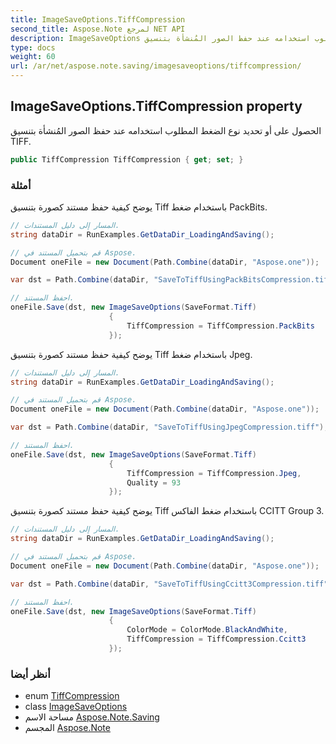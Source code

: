 ```yaml
---
title: ImageSaveOptions.TiffCompression
second_title: Aspose.Note لمرجع NET API
description: ImageSaveOptions ملكية. الحصول على أو تحديد نوع الضغط المطلوب استخدامه عند حفظ الصور المُنشأة بتنسيق TIFF.
type: docs
weight: 60
url: /ar/net/aspose.note.saving/imagesaveoptions/tiffcompression/
---
```

## ImageSaveOptions.TiffCompression property

الحصول على أو تحديد نوع الضغط المطلوب استخدامه عند حفظ الصور المُنشأة بتنسيق TIFF.

```csharp
public TiffCompression TiffCompression { get; set; }
```

### أمثلة

يوضح كيفية حفظ مستند كصورة بتنسيق Tiff باستخدام ضغط PackBits.

```csharp
// المسار إلى دليل المستندات.
string dataDir = RunExamples.GetDataDir_LoadingAndSaving();

// قم بتحميل المستند في Aspose.
Document oneFile = new Document(Path.Combine(dataDir, "Aspose.one"));

var dst = Path.Combine(dataDir, "SaveToTiffUsingPackBitsCompression.tiff");

// احفظ المستند.
oneFile.Save(dst, new ImageSaveOptions(SaveFormat.Tiff)
                      {
                          TiffCompression = TiffCompression.PackBits
                      });
```

يوضح كيفية حفظ مستند كصورة بتنسيق Tiff باستخدام ضغط Jpeg.

```csharp
// المسار إلى دليل المستندات.
string dataDir = RunExamples.GetDataDir_LoadingAndSaving();

// قم بتحميل المستند في Aspose.
Document oneFile = new Document(Path.Combine(dataDir, "Aspose.one"));

var dst = Path.Combine(dataDir, "SaveToTiffUsingJpegCompression.tiff");

// احفظ المستند.
oneFile.Save(dst, new ImageSaveOptions(SaveFormat.Tiff)
                      {
                          TiffCompression = TiffCompression.Jpeg,
                          Quality = 93
                      });
```

يوضح كيفية حفظ مستند كصورة بتنسيق Tiff باستخدام ضغط الفاكس CCITT Group 3.

```csharp
// المسار إلى دليل المستندات.
string dataDir = RunExamples.GetDataDir_LoadingAndSaving();

// قم بتحميل المستند في Aspose.
Document oneFile = new Document(Path.Combine(dataDir, "Aspose.one"));

var dst = Path.Combine(dataDir, "SaveToTiffUsingCcitt3Compression.tiff");

// احفظ المستند.
oneFile.Save(dst, new ImageSaveOptions(SaveFormat.Tiff)
                      {
                          ColorMode = ColorMode.BlackAndWhite,
                          TiffCompression = TiffCompression.Ccitt3
                      });
```

### أنظر أيضا

* enum [TiffCompression](../../tiffcompression/)
* class [ImageSaveOptions](../)
* مساحة الاسم [Aspose.Note.Saving](../../imagesaveoptions/)
* المجسم [Aspose.Note](../../../)


